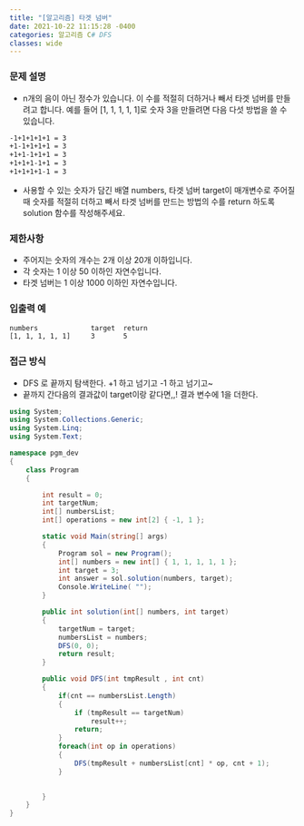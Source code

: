 ```yaml
---
title: "[알고리즘] 타겟 넘버"
date: 2021-10-22 11:15:28 -0400
categories: 알고리즘 C# DFS
classes: wide
---
```


### 문제 설명

- n개의 음이 아닌 정수가 있습니다. 이 수를 적절히 더하거나 빼서 타겟 넘버를 만들려고 합니다. 예를 들어 [1, 1, 1, 1, 1]로 숫자 3을 만들려면 다음 다섯 방법을 쓸 수 있습니다.

```sh
-1+1+1+1+1 = 3
+1-1+1+1+1 = 3
+1+1-1+1+1 = 3
+1+1+1-1+1 = 3
+1+1+1+1-1 = 3
```

- 사용할 수 있는 숫자가 담긴 배열 numbers, 타겟 넘버 target이 매개변수로 주어질 때 숫자를 적절히 더하고 빼서 타겟 넘버를 만드는 방법의 수를 return 하도록 solution 함수를 작성해주세요.

### 제한사항

- 주어지는 숫자의 개수는 2개 이상 20개 이하입니다.
- 각 숫자는 1 이상 50 이하인 자연수입니다.
- 타겟 넘버는 1 이상 1000 이하인 자연수입니다.

### 입출력 예

```sh
numbers             target  return
[1, 1, 1, 1, 1]     3       5
```


### 접근 방식

- DFS 로 끝까지 탐색한다. +1 하고 넘기고 -1 하고 넘기고~
- 끝까지 간다음의 결과값이 target이랑 같다면,,! 결과 변수에 1을 더한다.


```csharp
using System;
using System.Collections.Generic;
using System.Linq;
using System.Text;

namespace pgm_dev
{
    class Program
    {

        int result = 0;
        int targetNum;
        int[] numbersList;
        int[] operations = new int[2] { -1, 1 };

        static void Main(string[] args)
        {
            Program sol = new Program();
            int[] numbers = new int[] { 1, 1, 1, 1, 1 };
            int target = 3;
            int answer = sol.solution(numbers, target);
            Console.WriteLine( "");
        }

        public int solution(int[] numbers, int target)
        {
            targetNum = target;
            numbersList = numbers;
            DFS(0, 0);
            return result;
        }

        public void DFS(int tmpResult , int cnt)
        {
            if(cnt == numbersList.Length)
            {
                if (tmpResult == targetNum)
                    result++;
                return;
            }
            foreach(int op in operations)
            {
                DFS(tmpResult + numbersList[cnt] * op, cnt + 1);
            }

            
        }
    }
}

```